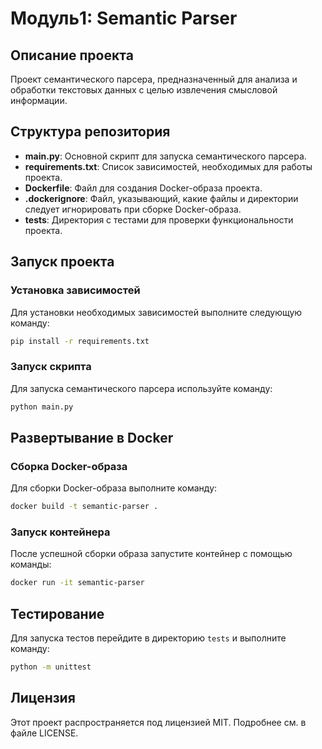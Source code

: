 # Модуль1: Semantic Parser

## Описание проекта

Проект семантического парсера, предназначенный для анализа и обработки текстовых данных с целью извлечения смысловой информации.

## Структура репозитория

- **main.py**: Основной скрипт для запуска семантического парсера.
- **requirements.txt**: Список зависимостей, необходимых для работы проекта.
- **Dockerfile**: Файл для создания Docker-образа проекта.
- **.dockerignore**: Файл, указывающий, какие файлы и директории следует игнорировать при сборке Docker-образа.
- **tests**: Директория с тестами для проверки функциональности проекта.

## Запуск проекта

### Установка зависимостей

Для установки необходимых зависимостей выполните следующую команду:

```bash
pip install -r requirements.txt
```

### Запуск скрипта

Для запуска семантического парсера используйте команду:

```bash
python main.py
```

## Развертывание в Docker

### Сборка Docker-образа

Для сборки Docker-образа выполните команду:

```bash
docker build -t semantic-parser .
```

### Запуск контейнера

После успешной сборки образа запустите контейнер с помощью команды:

```bash
docker run -it semantic-parser
```

## Тестирование

Для запуска тестов перейдите в директорию `tests` и выполните команду:

```bash
python -m unittest
```
## Лицензия

Этот проект распространяется под лицензией MIT. Подробнее см. в файле LICENSE.

